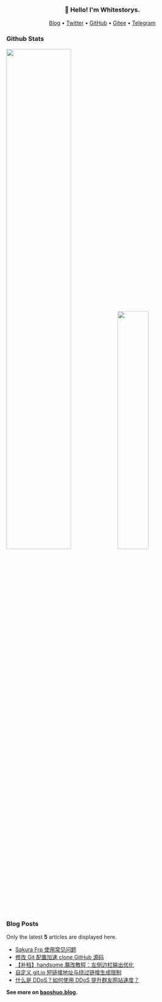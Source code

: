 <h3 align="center">👋 Hello! I'm Whitestorys.</h3>

<p align="center">
  <a href="https://blog.loliat.com">Blog</a> •
  <a href="https://twitter.com/Whitestorys">Twitter</a> •
  <a href="https://github.com/Whitestorys">GitHub</a> •
  <a href="https://gitee.com/Whitestorys">Gitee</a> •
  <a href="https://t.me/Whitestorys">Telegram</a>
</p>

### Github Stats

<a href="https://github.com/Whitestorys"><img src="https://github-readme-stats.vercel.app/api?username=Whitestorys&show_icons=true&layout=compact&count_private=true&hide_title=true&theme=default" style="width: 58%; max-width: 58%; min-width: 58%;"><img src="https://github-readme-stats.vercel.app/api/top-langs/?username=Whitestorys&layout=compact&count_private=true&theme=default" style="width: 40%; max-width: 40%; min-width: 40%;"></a>

### Blog Posts

Only the latest **5** articles are displayed here.

<!--START_SECTION:posts-->
* [Sakura Frp 使用常见问题](https:&#x2F;&#x2F;baoshuo.blog&#x2F;post&#x2F;8tYaUDF47&#x2F;)
* [修改 Git 配置加速 clone GitHub 源码](https:&#x2F;&#x2F;baoshuo.blog&#x2F;post&#x2F;5vwyjylHh&#x2F;)
* [【补档】handsome 魔改教程：左侧边栏输出优化](https:&#x2F;&#x2F;baoshuo.blog&#x2F;post&#x2F;Tqp-Gj-LY&#x2F;)
* [自定义 git.io 短链接地址与绕过链接生成限制](https:&#x2F;&#x2F;baoshuo.blog&#x2F;post&#x2F;oKnaKLcDb&#x2F;)
* [什么是 DDoS？如何使用 DDoS 提升群友网站速度？](https:&#x2F;&#x2F;baoshuo.blog&#x2F;post&#x2F;ObCitOBoi&#x2F;)
<!--END_SECTION:posts-->

**See more on [baoshuo.blog](https://baoshuo.blog).**
